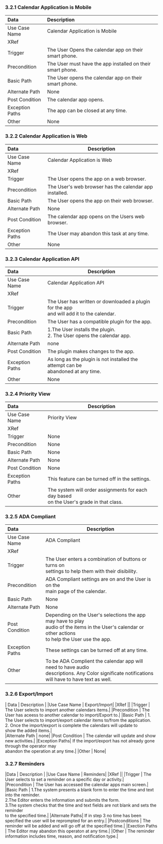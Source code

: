 

### 3.2.1 Calendar Application is Mobile
| Data          | Description |
|:--------------| :--------------|
|Use Case Name  | Calendar Application is Mobile|
|XRef           ||
|Trigger        | The User Opens the calendar app on their smart phone.|
|Precondition   | The User must have the app installed on their smart phone.|
|Basic Path	| The User opens the calendar app on their smart phone.|
|Alternate Path | None|
|Post Condition	| The calendar app opens.|
|Exception Paths| The app can be closed at any time.|
|Other		| None|

### 3.2.2 Calendar Application is Web
| Data          | Description |
|:--------------|----------------|
|Use Case Name  | Calendar Application is Web|
|XRef           ||
|Trigger	| The User opens the app on a web browser.|
|Precondition   | The User's web browser has the calendar app installed.|
|Basic Path     | The User opens the app on their web browser.|            
|Alternate Path | None|
|Post Condition | The calendar app opens on the Users web browser.|
|Exception Paths| The User may abandon this task at any time.|
|Other	        | None|


### 3.2.3 Calendar Application API
| Data          | Description |
|:--------------|-----------------|
|Use Case Name  | Calendar Application API|
|XRef           ||
|Trigger	| The User has written or downloaded a plugin for the app</br>and will add it to the calendar.| 
|Precondition   | The User has a compatible plugin for the app.| 
|Basic Path     | 1.The User installs the plugin.</br>2. The User opens the calendar app.|
|Alternate Path | none|
|Post Condition | The plugin makes changes to the app.|
|Exception Paths| As long as the plugin is not installed the attempt can be</br>abandoned at any time.|
|Other	        | None|

### 3.2.4 Priority View
| Data          | Description |
|:--------------|-----------------|
|Use Case Name  | Priority View|
|XRef           ||
|Trigger        | None|
|Precondition   | None|                       
|Basic Path	| None|
|Alternate Path	| None|			
|Post Condition | None|
|Exception Paths| This feature can be turned off in the settings.|
|Other		| The system will order assignments for each day based</br>on the User's grade in that class.|

### 3.2.5 ADA Compliant
| Data          | Description |
|:--------------|-----------------|
|Use Case Name  | ADA Compliant|
|XRef           ||
|Trigger	| The User enters a combination of buttons or turns on</br>settings to help them with their disibility.|
|Precondition 	| ADA Compliant settings are on and the User is on the</br> main page of the calendar.|
|Basic Path	| None|
|Alternate Path | None|
|Post Condition	| Depending on the User's selections the app may have to play</br> audio of the items in the User's calendar or        other actions</br> to help the User use the app.|
|Exception Paths|These settings can be turned off at any time.|
|Other		| To be ADA Complient the calendar app will need to have audio</br>descriptions. Any Color significate notifications will have to have text as well.|

### 3.2.6 Export/Import 
| Data          | Description |
|Use Case Name  | Export/Import|
|XRef           ||
|Trigger	| The User selects to import another calendars items.|
|Precondition 	| The User has aceess to another calendar to import/Export to.|
|Basic Path	| 1. The User selects to import/export calendar items to/from the application.</br>2. Once the import/export is complete the calendars will update to</br> show the added items.|                      
|Alternate Path | none|
|Post Condition	| The calendar will update and show new activities.|
|Exception Paths| If the import/export has not already gone through the operator may</br> abandon the operation at any time.|
|Other		| None| 

### 3.2.7 Reminders
|Data           | Description |
|Use Case Name  | Reminders|
|XRef           ||
|Trigger	| The User selects to set a reminder on a specific day or activity.|		
|Precondition 	| The User has accessed the calendar apps main screen.|
|Basic Path	| 1.The system presents a blank form to enter the time and text into the reminder.</br>2.The Editor enters the information and submits the form.</br>3.The system checks that the time and text fields are not blank and sets the reminder</br> to the specified time.|
|Alternate Paths| If in step 3 no time has been specified the user will be reprompted for an entry.|
|Postconditions	| The reminder will be added and will go off at the specified time.|
|Exection Paths	| The Editor may abandon this operaton at any time.|
|Other		| The reminder information includes time, reason, and notification type.|
